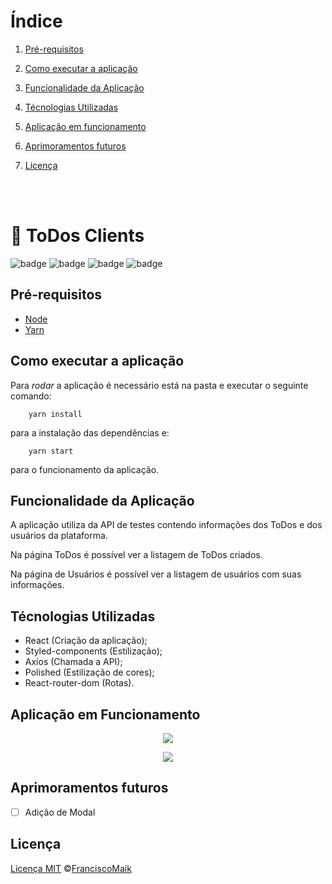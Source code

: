 # Índice
 1. [Pré-requisitos](#pré-requisitos)

 2. [Como executar a aplicação](#como-executar-a-aplicação)

 3. [Funcionalidade da Aplicação](#funcionalidade-da-aplicação)

 4. [Técnologias Utilizadas](#técnologias-utilizadas)

 5. [Aplicação em funcionamento](#aplicação-em-funcionamento)

 6. [Aprimoramentos futuros](#aprimoramentos-futuros)

 7. [Licença](#licença)

<br><br>

# 📝 ToDos Clients
![badge](https://img.shields.io/badge/Projeto-ToDos%20Clients-%23ffa200)
![badge](https://img.shields.io/badge/Node-v14.15.1-green)
![badge](https://img.shields.io/badge/npx-v6.14.8-green)
![badge](https://img.shields.io/badge/Yarn-v1.22.5-blue)

## Pré-requisitos
- [Node](https://nodejs.org/en/)
- [Yarn](https://yarnpkg.com/)

## Como executar a aplicação
Para _rodar_ a aplicação é necessário está na pasta e executar o seguinte comando:

```shell
    yarn install
```

para a instalação das dependências e:

```shell
    yarn start
```

para o funcionamento da aplicação.

## Funcionalidade da Aplicação
A aplicação utiliza da API de testes contendo informações dos ToDos e dos usuários da plataforma.

Na página ToDos é possível ver a listagem de ToDos criados.

Na página de Usuários é possível ver a listagem de usuários com suas informações.

## Técnologias Utilizadas
 - React (Criação da aplicação);
 - Styled-components (Estilização);
 - Axios (Chamada a API);
 - Polished (Estilização de cores);
 - React-router-dom (Rotas).

## Aplicação em Funcionamento
<p align="center">
    <img src = "https://user-images.githubusercontent.com/20601076/129917698-5eab77c2-4019-4888-875d-99258fcc5d2c.png">
</p>

<p align="center">
    <img src = "https://user-images.githubusercontent.com/20601076/129917702-2a9ec1a7-173f-4f2a-9c9c-5aa0af3a95bd.png">
</p>

## Aprimoramentos futuros
 - [ ] Adição de Modal


## Licença
[Licença MIT](https://github.com/FranciscoMaik/postits_clients/blob/main/LICENSE)  ©[FranciscoMaik](https://www.linkedin.com/in/francisco-maik-fonseca-nunes-468511184/)
